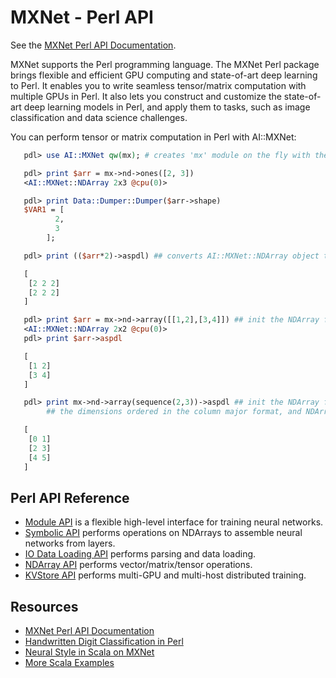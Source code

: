 # MXNet - Perl API

See the [MXNet Perl API Documentation](http://mxnet.io/api/perl/docs/index.html).

MXNet supports the Perl programming language. The MXNet Perl package brings flexible and efficient GPU
computing and state-of-art deep learning to Perl. It enables you to write seamless tensor/matrix computation with multiple GPUs in Perl.
It also lets you construct and customize the state-of-art deep learning models in Perl,
  and apply them to tasks, such as image classification and data science challenges.

You can perform tensor or matrix computation in Perl with AI::MXNet:

```perl
   pdl> use AI::MXNet qw(mx); # creates 'mx' module on the fly with the interface close to the Python's API

   pdl> print $arr = mx->nd->ones([2, 3])
   <AI::MXNet::NDArray 2x3 @cpu(0)>

   pdl> print Data::Dumper::Dumper($arr->shape)
   $VAR1 = [
          2,
          3
        ];

   pdl> print (($arr*2)->aspdl) ## converts AI::MXNet::NDArray object to PDL object

   [
    [2 2 2]
    [2 2 2]
   ]

   pdl> print $arr = mx->nd->array([[1,2],[3,4]]) ## init the NDArray from Perl array ref given in PDL::pdl constructor format
   <AI::MXNet::NDArray 2x2 @cpu(0)>
   pdl> print $arr->aspdl

   [
    [1 2]
    [3 4]
   ]

   pdl> print mx->nd->array(sequence(2,3))->aspdl ## init the NDArray from PDL but be aware that PDL methods expect the dimensions order in column major format
        ## the dimensions ordered in the column major format, and NDArray is row major

   [
    [0 1]
    [2 3]
    [4 5]
   ]
```

 ## Perl API Reference
 * [Module API](module.md) is a flexible high-level interface for training neural networks.
 * [Symbolic API](symbol.md) performs operations on NDArrays to assemble neural networks from layers.
 * [IO Data Loading API](io.md) performs parsing and data loading.
 * [NDArray API](ndarray.md) performs vector/matrix/tensor operations.
 * [KVStore API](kvstore.md) performs multi-GPU and multi-host distributed training.


## Resources

* [MXNet Perl API Documentation](http://mxnet.io/api/perl/docs/index.html)
* [Handwritten Digit Classification in Perl](http://mxnet.io/tutorials/perl/mnist.html)
* [Neural Style in Scala on MXNet](https://github.com/dmlc/mxnet/blob/master/scala-package/examples/src/main/scala/ml/dmlc/mxnet/examples/neuralstyle/NeuralStyle.scala)
* [More Scala Examples](https://github.com/dmlc/mxnet/tree/master/scala-package/examples/src/main/scala/ml/dmlc/mxnet/examples)
